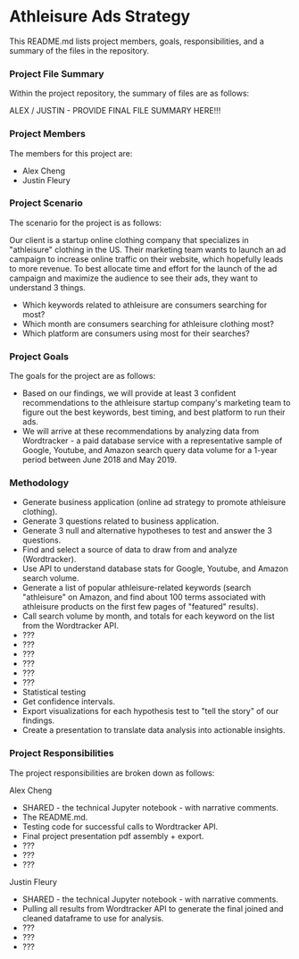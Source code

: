 # Athleisure Ads Strategy

This README.md lists project members, goals, responsibilities, and a summary of the files in the repository.

### Project File Summary
Within the project repository, the summary of files are as follows:

ALEX / JUSTIN - PROVIDE FINAL FILE SUMMARY HERE!!!

### Project Members
The members for this project are:

   - Alex Cheng
   - Justin Fleury

### Project Scenario
The scenario for the project is as follows:

Our client is a startup online clothing company that specializes in "athleisure" clothing in the US. Their marketing team wants to launch an ad campaign to increase online traffic on their website, which hopefully leads to more revenue. To best allocate time and effort for the launch of the ad campaign and maximize the audience to see their ads, they want to understand 3 things. 

   - Which keywords related to athleisure are consumers searching for most?
   - Which month are consumers searching for athleisure clothing most?
   - Which platform are consumers using most for their searches?

### Project Goals
The goals for the project are as follows:

   -  Based on our findings, we will provide at least 3 confident recommendations to the athleisure startup company's marketing team to figure out the best keywords, best timing, and best platform to run their ads.
   -  We will arrive at these recommendations by analyzing data from Wordtracker - a paid database service with a representative sample of Google, Youtube, and Amazon search query data volume for a 1-year period between June 2018 and May 2019.

### Methodology 
   -  Generate business application (online ad strategy to promote athleisure clothing).
   -  Generate 3 questions related to business application.
   -  Generate 3 null and alternative hypotheses to test and answer the 3 questions.
   -  Find and select a source of data to draw from and analyze (Wordtracker).
   -  Use API to understand database stats for Google, Youtube, and Amazon search volume.
   -  Generate a list of popular athleisure-related keywords (search "athleisure" on Amazon, and find about 100 terms associated with athleisure products on the first few pages of "featured" results).
   -  Call search volume by month, and totals for each keyword on the list from the Wordtracker API.
   -  ???
   -  ???
   -  ???
   -  ???
   -  ???
   -  ???
   -  Statistical testing
   -  Get confidence intervals.
   -  Export visualizations for each hypothesis test to "tell the story" of our findings.
   -  Create a presentation to translate data analysis into actionable insights. 

### Project Responsibilities
The project responsibilities are broken down as follows:

Alex Cheng
   -  SHARED - the technical Jupyter notebook - with narrative comments.
   -  The README.md.
   -  Testing code for successful calls to Wordtracker API.
   -  Final project presentation pdf assembly + export.
   -  ???
   -  ???
   -  ???

Justin Fleury
   -  SHARED - the technical Jupyter notebook - with narrative comments.
   -  Pulling all results from Wordtracker API to generate the final joined and cleaned dataframe to use for analysis.
   -  ???
   -  ???
   -  ???
